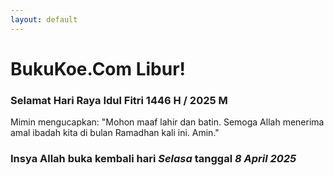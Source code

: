 ```yaml
---
layout: default
---
```


# BukuKoe.Com Libur!
### Selamat Hari Raya Idul Fitri 1446 H / 2025 M

Mimin mengucapkan: "Mohon maaf lahir dan batin. Semoga Allah menerima amal ibadah kita di bulan Ramadhan kali ini. Amin."

### Insya Allah buka kembali hari _Selasa_ tanggal _8 April 2025_

